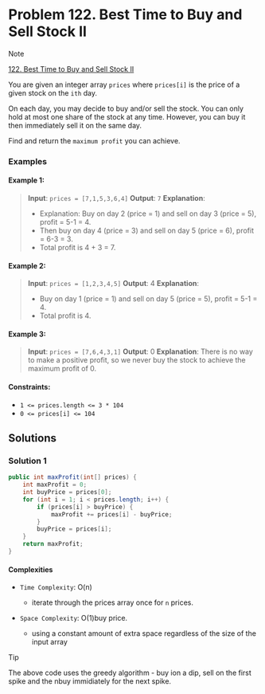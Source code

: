 # Problem 122. Best Time to Buy and Sell Stock II

> [!NOTE]
> [122. Best Time to Buy and Sell Stock II](https://leetcode.com/problems/best-time-to-buy-and-sell-stock-ii/description/?envType=study-plan-v2&envId=top-interview-150)

You are given an integer array `prices` where `prices[i]` is the price of a given stock on the `ith` day.

On each day, you may decide to buy and/or sell the stock. You can only hold at most one share of the stock at any time. However, you can buy it then immediately sell it on the same day.

Find and return the `maximum profit` you can achieve.

### Examples

#### Example 1:

> **Input**: `prices = [7,1,5,3,6,4]`
> **Output**: `7`
> **Explanation**:
> - Explanation: Buy on day 2 (price = 1) and sell on day 3 (price = 5), profit = 5-1 = 4.
> - Then buy on day 4 (price = 3) and sell on day 5 (price = 6), profit = 6-3 = 3.
> - Total profit is 4 + 3 = 7.

#### Example 2:

> **Input**: `prices = [1,2,3,4,5]`
> **Output**: 4
> **Explanation**: 
> - Buy on day 1 (price = 1) and sell on day 5 (price = 5), profit = 5-1 = 4.
> - Total profit is 4.

#### Example 3:

> **Input**: `prices = [7,6,4,3,1]`
> **Output**: 0
> **Explanation**: There is no way to make a positive profit, so we never buy the stock to achieve the maximum profit of 0.

#### Constraints:

- `1 <= prices.length <= 3 * 104`
- `0 <= prices[i] <= 104`

## Solutions

### Solution 1

```java
public int maxProfit(int[] prices) {
    int maxProfit = 0;
    int buyPrice = prices[0];
    for (int i = 1; i < prices.length; i++) {
        if (prices[i] > buyPrice) {
            maxProfit += prices[i] - buyPrice;
        }
        buyPrice = prices[i];
    }
    return maxProfit;
}
```
#### Complexities

- `Time Complexity`: O(n) 
    - iterate through the prices array once for `n` prices.

- `Space Complexity`: O(1)buy price.
    - using a constant amount of extra space regardless of the size of the input array

> [!TIP]
> The above code uses the greedy algorithm - buy ion a dip, sell on the first spike and the nbuy immidiately for the next spike.